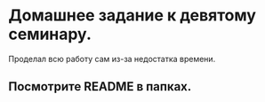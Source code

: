 # Домашнее задание к девятому семинару.
Проделал всю работу сам из-за недостатка времени.
## Посмотрите README в папках.
